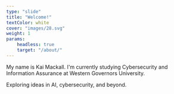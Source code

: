 ```yaml
---
type: "slide"
title: "Welcome!"
textColor: white
cover: "images/28.svg"
weight: 1
params:
    headless: true
    target: "/about/"
---
```

My name is Kai Mackall. I'm currently studying Cybersecurity and Information Assurance at Western Governors University.

Exploring ideas in AI, cybersecurity, and beyond.

